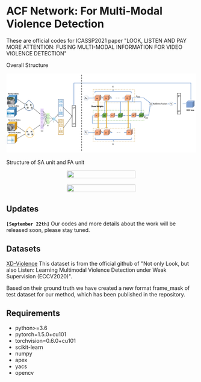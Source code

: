 # ACF Network: For Multi-Modal Violence Detection 
	
These are official codes for ICASSP2021 paper "LOOK, LISTEN AND PAY MORE ATTENTION: FUSING MULTI-MODAL INFORMATION FOR VIDEO VIOLENCE DETECTION"

Overall Structure 

![Structure of our method](Overall-architecture.jpg)

Structure of SA unit and FA unit

<p align="center"><img src="https://gitee.com/silencewind/PicGoImage/raw/master/img/20210923210419.jpg" width="60%" height="23%"></p>
<p align="center"><img src="https://gitee.com/silencewind/PicGoImage/raw/master/img/20210923210418.jpg" width="60%" height="23%"></p>

## Updates
**`[September 22th]`** 
Our codes and more details about the work will be released soon, please stay tuned.

## Datasets
[XD-Violence](https://roc-ng.github.io/XD-Violence/)
This dataset is from the official github of "Not only Look, but also Listen: Learning Multimodal Violence Detection under Weak Supervision (ECCV2020)".

Based on their ground truth we have created a new format frame_mask of test dataset for our method, which has been published in the repository.

## Requirements
- python>=3.6
- pytorch=1.5.0+cu101
- torchvision=0.6.0+cu101
- scikit-learn
- numpy
- apex
- yacs
- opencv
